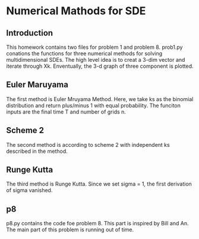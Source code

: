 # Numerical Mathods for SDE

## Introduction
This homework contains two files for problem 1 and problem 8. prob1.py conations the functions for three numerical methods for solving multidimensional SDEs. The high level idea is to creat a 3-dim vector and iterate through Xk. Enventually, the 3-d graph of three component is plotted.

## Euler Maruyama
The first method is Euler Mruyama Method. Here, we take ks as the binomial distribution and return plus/minus 1 with equal probability. The funciton inputs are the final time T and number of grids n. 

## Scheme 2
The second method is according to scheme 2 with independent ks described in the method. 

## Runge Kutta
The third method is Runge Kutta. Since we set sigma = 1, the first derivation of sigma vanished. 

## p8
p8.py contains the code foe problem 8. This part is inspired by Bill and An. The main part of this problem is running out of time.
